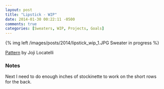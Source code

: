 ```yaml
---
layout: post
title: "Lipstick - WIP"
date: 2014-01-30 00:22:11 -0500
comments: true
categories: [Sweaters, WIP, Projects, Goals]
---
```


{% img left /images/posts/2014/lipstick_wip_1.JPG Sweater in progress %}

[Pattern](http://www.ravelry.com/patterns/library/lipstick) by Joji Locatelli

### Notes
Next I need to do enough inches of stockinette to work on the short rows for the back.
